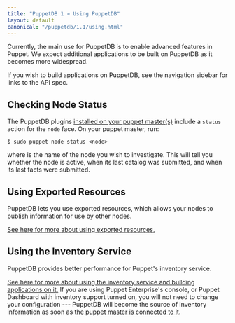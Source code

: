 ```yaml
---
title: "PuppetDB 1 » Using PuppetDB"
layout: default
canonical: "/puppetdb/1.1/using.html"
---
```


[exported]: /puppet/latest/reference/lang_exported.html


Currently, the main use for PuppetDB is to enable advanced features in Puppet. We expect additional applications to be built on PuppetDB as it becomes more widespread.

If you wish to build applications on PuppetDB, see the navigation sidebar for links to the API spec. 

Checking Node Status
-----

The PuppetDB plugins [installed on your puppet master(s)](./connect_puppet_master.html) include a `status` action for the `node` face. On your puppet master, run:

    $ sudo puppet node status <node> 

where <node> is the name of the node you wish to investigate. This will tell you whether the node is active, when its last catalog was submitted, and when its last facts were submitted. 

Using Exported Resources
-----

PuppetDB lets you use exported resources, which allows your nodes to publish information for use by other nodes. 

[See here for more about using exported resources.][exported]

Using the Inventory Service
-----

PuppetDB provides better performance for Puppet's inventory service.

[See here for more about using the inventory service and building applications on it.](/guides/inventory_service.html) If you are using Puppet Enterprise's console, or Puppet Dashboard with inventory support turned on, you will not need to change your configuration --- PuppetDB will become the source of inventory information as soon as [the puppet master is connected to it](./connect_puppet_master.html).
